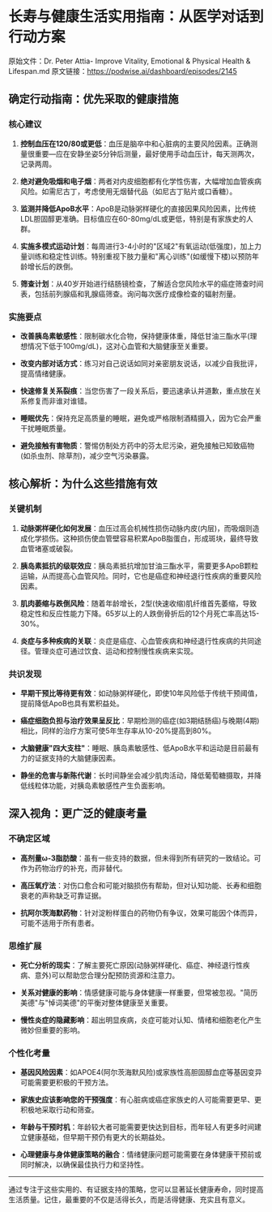 # 长寿与健康生活实用指南：从医学对话到行动方案

原始文件：Dr. Peter Attia- Improve Vitality, Emotional & Physical Health & Lifespan.md
原文链接：https://podwise.ai/dashboard/episodes/2145

## 确定行动指南：优先采取的健康措施

### 核心建议
1. **控制血压在120/80或更低**：血压是脑卒中和心脏病的主要风险因素。正确测量很重要—应在安静坐姿5分钟后测量，最好使用手动血压计，每天测两次，记录两周。

2. **绝对避免吸烟和电子烟**：两者对内皮细胞都有化学性伤害，大幅增加血管疾病风险。如需尼古丁，考虑使用无烟替代品（如尼古丁贴片或口香糖）。

3. **监测并降低ApoB水平**：ApoB是动脉粥样硬化的直接因果风险因素，比传统LDL胆固醇更准确。目标值应在60-80mg/dL或更低，特别是有家族史的人群。

4. **实施多模式运动计划**：每周进行3-4小时的"区域2"有氧运动(低强度)，加上力量训练和稳定性训练。特别重视下肢力量和"离心训练"(如缓慢下楼)以预防年龄增长后的跌倒。

5. **筛查计划**：从40岁开始进行结肠镜检查，了解适合您风险水平的癌症筛查时间表，包括前列腺癌和乳腺癌筛查。询问每次医疗成像检查的辐射剂量。

### 实施要点
- **改善胰岛素敏感性**：限制碳水化合物，保持健康体重，降低甘油三酯水平(理想情况下低于100mg/dL)，这对心血管和大脑健康至关重要。

- **改变内部对话方式**：练习对自己说话如同对亲密朋友说话，以减少自我批评，提高情绪健康。

- **快速修复关系裂痕**：当您伤害了一段关系后，要迅速承认并道歉，重点放在关系修复而非谁对谁错。

- **睡眠优先**：保持充足高质量的睡眠，避免或严格限制酒精摄入，因为它会严重干扰睡眠质量。

- **避免接触有害物质**：警惕仿制处方药中的芬太尼污染，避免接触已知致癌物(如杀虫剂、除草剂)，减少空气污染暴露。

## 核心解析：为什么这些措施有效

### 关键机制
1. **动脉粥样硬化如何发展**：血压过高会机械性损伤动脉内皮(内层)，而吸烟则造成化学损伤。这种损伤使血管壁容易积累ApoB脂蛋白，形成斑块，最终导致血管堵塞或破裂。

2. **胰岛素抵抗的级联效应**：胰岛素抵抗增加甘油三酯水平，需要更多ApoB颗粒运输，从而提高心血管风险。同时，它也是癌症和神经退行性疾病的重要风险因素。

3. **肌肉萎缩与跌倒风险**：随着年龄增长，2型(快速收缩)肌纤维首先萎缩，导致稳定性和反应性能力下降。65岁以上的人跌倒骨折后的12个月死亡率高达15-30%。

4. **炎症与多种疾病的关联**：炎症是癌症、心血管疾病和神经退行性疾病的共同途径。管理炎症可通过饮食、运动和控制慢性疾病来实现。

### 共识发现
- **早期干预比等待更有效**：如动脉粥样硬化，即使10年风险低于传统干预阈值，提前降低ApoB也具有累积益处。

- **癌症细胞负担与治疗效果呈反比**：早期检测的癌症(如3期结肠癌)与晚期(4期)相比，同样的治疗方案可使5年生存率从10-20%提高到80%。

- **大脑健康"四大支柱"**：睡眠、胰岛素敏感性、低ApoB水平和运动是目前最有力的证据支持的大脑健康因素。

- **静坐的危害与新陈代谢**：长时间静坐会减少肌肉活动，降低葡萄糖摄取，并降低线粒体功能，对胰岛素敏感性产生负面影响。

## 深入视角：更广泛的健康考量

### 不确定区域
- **高剂量ω-3脂肪酸**：虽有一些支持的数据，但未得到所有研究的一致结论。可作为药物治疗的补充，而非替代。

- **高压氧疗法**：对伤口愈合和可能对脑损伤有帮助，但对认知功能、长寿和细胞衰老的声称缺乏可靠证据。

- **抗阿尔茨海默药物**：针对淀粉样蛋白的药物仍有争议，效果可能因个体而异，可能不适用于所有患者。

### 思维扩展
- **死亡分析的现实**：了解主要死亡原因(动脉粥样硬化、癌症、神经退行性疾病、意外)可以帮助您合理分配预防资源和注意力。

- **关系对健康的影响**：情感健康可能与身体健康一样重要，但常被忽视。"简历美德"与"悼词美德"的平衡对整体健康至关重要。

- **慢性炎症的隐藏影响**：超出明显疾病，炎症可能对认知、情绪和细胞老化产生微妙但重要的影响。

### 个性化考量
- **基因风险因素**：如APOE4(阿尔茨海默风险)或家族性高胆固醇血症等基因变异可能需要更积极的干预方法。

- **家族史应该影响您的干预强度**：有心脏病或癌症家族史的人可能需要更早、更积极地采取行动和筛查。

- **年龄与干预时机**：年龄较大者可能需要更快达到目标，而年轻人有更多时间建立健康基础，但早期干预仍有更大的长期益处。

- **心理健康与身体健康策略的融合**：情绪健康问题可能需要在身体健康干预前或同时解决，以确保最佳执行力和坚持性。

---

通过专注于这些实用的、有证据支持的策略，您可以显著延长健康寿命，同时提高生活质量。记住，最重要的不仅是活得长久，而是活得健康、充实且有意义。
